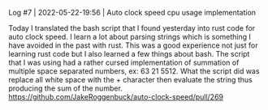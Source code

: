 Log #7 | 2022-05-22-19:56 | Auto clock speed cpu usage implementation

Today I translated the bash script that I found yesterday into rust code for auto clock speed. I learn a lot about parsing strings which is something I have avoided in the past with rust. This was a good experience not just for learning rust code but I also learned a few things about bash. The script that I was using had a rather cursed implementation of summation of multiple space separated numbers, ex: 63 21 5512. What the script did was replace all white space with the + character then evaluate the string thus producing the sum of the number.
https://github.com/JakeRoggenbuck/auto-clock-speed/pull/269
